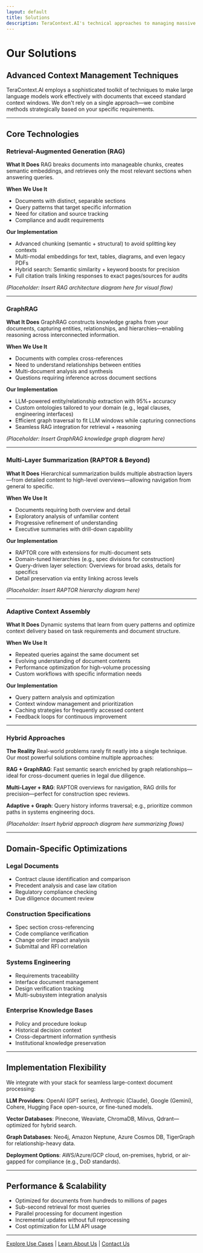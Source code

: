 ```yaml
---
layout: default
title: Solutions
description: TeraContext.AI's technical approaches to managing massive document contexts for large language models, from RAG to GraphRAG to multi-layer summarization.
---
```


# Our Solutions

## Advanced Context Management Techniques

TeraContext.AI employs a sophisticated toolkit of techniques to make large language models work effectively with documents that exceed standard context windows. We don't rely on a single approach—we combine methods strategically based on your specific requirements.

---

## Core Technologies

### Retrieval-Augmented Generation (RAG)

**What It Does**
RAG breaks documents into manageable chunks, creates semantic embeddings, and retrieves only the most relevant sections when answering queries.

**When We Use It**
- Documents with distinct, separable sections
- Query patterns that target specific information
- Need for citation and source tracking
- Compliance and audit requirements

**Our Implementation**
- Advanced chunking (semantic + structural) to avoid splitting key contexts
- Multi-modal embeddings for text, tables, diagrams, and even legacy PDFs
- Hybrid search: Semantic similarity + keyword boosts for precision
- Full citation trails linking responses to exact pages/sources for audits

*(Placeholder: Insert RAG architecture diagram here for visual flow)*

---

### GraphRAG

**What It Does**
GraphRAG constructs knowledge graphs from your documents, capturing entities, relationships, and hierarchies—enabling reasoning across interconnected information.

**When We Use It**
- Documents with complex cross-references
- Need to understand relationships between entities
- Multi-document analysis and synthesis
- Questions requiring inference across document sections

**Our Implementation**
- LLM-powered entity/relationship extraction with 95%+ accuracy
- Custom ontologies tailored to your domain (e.g., legal clauses, engineering interfaces)
- Efficient graph traversal to fit LLM windows while capturing connections
- Seamless RAG integration for retrieval + reasoning

*(Placeholder: Insert GraphRAG knowledge graph diagram here)*

---

### Multi-Layer Summarization (RAPTOR & Beyond)

**What It Does**
Hierarchical summarization builds multiple abstraction layers—from detailed content to high-level overviews—allowing navigation from general to specific.

**When We Use It**
- Documents requiring both overview and detail
- Exploratory analysis of unfamiliar content
- Progressive refinement of understanding
- Executive summaries with drill-down capability

**Our Implementation**
- RAPTOR core with extensions for multi-document sets
- Domain-tuned hierarchies (e.g., spec divisions for construction)
- Query-driven layer selection: Overviews for broad asks, details for specifics
- Detail preservation via entity linking across levels

*(Placeholder: Insert RAPTOR hierarchy diagram here)*

---

### Adaptive Context Assembly

**What It Does**
Dynamic systems that learn from query patterns and optimize context delivery based on task requirements and document structure.

**When We Use It**
- Repeated queries against the same document set
- Evolving understanding of document contents
- Performance optimization for high-volume processing
- Custom workflows with specific information needs

**Our Implementation**
- Query pattern analysis and optimization
- Context window management and prioritization
- Caching strategies for frequently accessed content
- Feedback loops for continuous improvement

---

### Hybrid Approaches

**The Reality**
Real-world problems rarely fit neatly into a single technique. Our most powerful solutions combine multiple approaches:

**RAG + GraphRAG**: Fast semantic search enriched by graph relationships—ideal for cross-document queries in legal due diligence.

**Multi-Layer + RAG**: RAPTOR overviews for navigation, RAG drills for precision—perfect for construction spec reviews.

**Adaptive + Graph**: Query history informs traversal; e.g., prioritize common paths in systems engineering docs.

*(Placeholder: Insert hybrid approach diagram here summarizing flows)*

---

## Domain-Specific Optimizations

### Legal Documents
- Contract clause identification and comparison
- Precedent analysis and case law citation
- Regulatory compliance checking
- Due diligence document review

### Construction Specifications
- Spec section cross-referencing
- Code compliance verification
- Change order impact analysis
- Submittal and RFI correlation

### Systems Engineering
- Requirements traceability
- Interface document management
- Design verification tracking
- Multi-subsystem integration analysis

### Enterprise Knowledge Bases
- Policy and procedure lookup
- Historical decision context
- Cross-department information synthesis
- Institutional knowledge preservation

---

## Implementation Flexibility

We integrate with your stack for seamless large-context document processing:

**LLM Providers**: OpenAI (GPT series), Anthropic (Claude), Google (Gemini), Cohere, Hugging Face open-source, or fine-tuned models.

**Vector Databases**: Pinecone, Weaviate, ChromaDB, Milvus, Qdrant—optimized for hybrid search.

**Graph Databases**: Neo4j, Amazon Neptune, Azure Cosmos DB, TigerGraph for relationship-heavy data.

**Deployment Options**: AWS/Azure/GCP cloud, on-premises, hybrid, or air-gapped for compliance (e.g., DoD standards).

---

## Performance & Scalability

- Optimized for documents from hundreds to millions of pages
- Sub-second retrieval for most queries
- Parallel processing for document ingestion
- Incremental updates without full reprocessing
- Cost optimization for LLM API usage

---

[Explore Use Cases](/use-cases) | [Learn About Us](/about) | [Contact Us](/contact)
